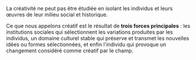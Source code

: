 La créativité ne peut pas être étudiée en isolant les individus et leurs œuvres de leur milieu social et historique. 

Ce que nous appelons créatif est le résultat de **trois forces principales** : les institutions sociales qui sélectionnent les variations produites par les individus, un domaine culturel stable qui préserve et transmet les nouvelles idées ou formes sélectionnées, et enfin l'individu qui provoque un changement considéré comme créatif par le champ.